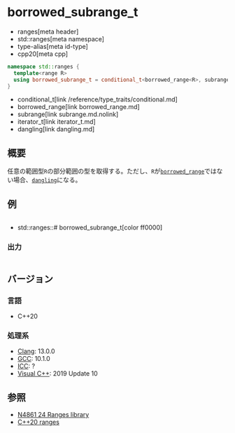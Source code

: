 # borrowed_subrange_t
* ranges[meta header]
* std::ranges[meta namespace]
* type-alias[meta id-type]
* cpp20[meta cpp]

```cpp
namespace std::ranges {
  template<range R>
  using borrowed_subrange_t = conditional_t<borrowed_range<R>, subrange<iterator_t<R>>, dangling>;
}
```
* conditional_t[link /reference/type_traits/conditional.md]
* borrowed_range[link borrowed_range.md]
* subrange[link subrange.md.nolink]
* iterator_t[link iterator_t.md]
* dangling[link dangling.md]

## 概要

任意の範囲型`R`の部分範囲の型を取得する。ただし、`R`が[`borrowed_range`](borrowed_range.md)ではない場合、[`dangling`](dangling.md)になる。

## 例
```cpp example
```
* std::ranges::# borrowed_subrange_t[color ff0000]

### 出力
```
```

## バージョン
### 言語
- C++20

### 処理系
- [Clang](/implementation.md#clang): 13.0.0
- [GCC](/implementation.md#gcc): 10.1.0
- [ICC](/implementation.md#icc): ?
- [Visual C++](/implementation.md#visual_cpp): 2019 Update 10

## 参照
- [N4861 24 Ranges library](https://timsong-cpp.github.io/cppwp/n4861/ranges)
- [C++20 ranges](https://techbookfest.org/product/5134506308665344)
